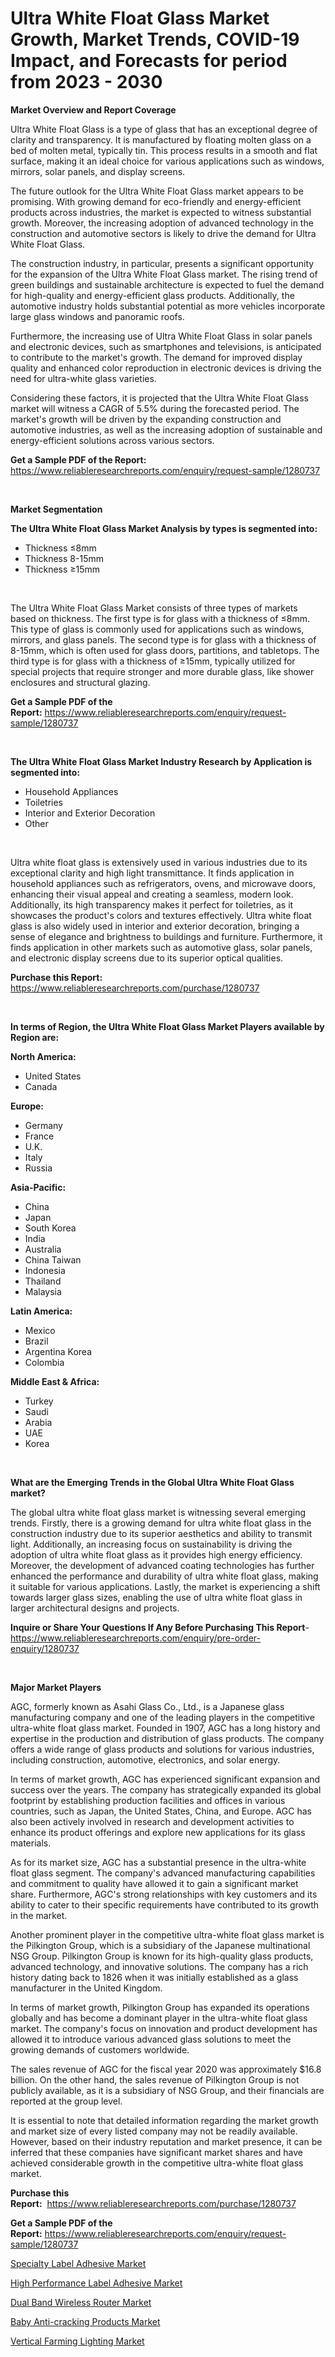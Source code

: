 <p><h1>Ultra White Float Glass Market Growth, Market Trends, COVID-19 Impact, and Forecasts for period from 2023 - 2030</h1></p><p><strong>Market Overview and Report Coverage</strong></p>
<p><p>Ultra White Float Glass is a type of glass that has an exceptional degree of clarity and transparency. It is manufactured by floating molten glass on a bed of molten metal, typically tin. This process results in a smooth and flat surface, making it an ideal choice for various applications such as windows, mirrors, solar panels, and display screens.</p><p>The future outlook for the Ultra White Float Glass market appears to be promising. With growing demand for eco-friendly and energy-efficient products across industries, the market is expected to witness substantial growth. Moreover, the increasing adoption of advanced technology in the construction and automotive sectors is likely to drive the demand for Ultra White Float Glass.</p><p>The construction industry, in particular, presents a significant opportunity for the expansion of the Ultra White Float Glass market. The rising trend of green buildings and sustainable architecture is expected to fuel the demand for high-quality and energy-efficient glass products. Additionally, the automotive industry holds substantial potential as more vehicles incorporate large glass windows and panoramic roofs.</p><p>Furthermore, the increasing use of Ultra White Float Glass in solar panels and electronic devices, such as smartphones and televisions, is anticipated to contribute to the market's growth. The demand for improved display quality and enhanced color reproduction in electronic devices is driving the need for ultra-white glass varieties.</p><p>Considering these factors, it is projected that the Ultra White Float Glass market will witness a CAGR of 5.5% during the forecasted period. The market's growth will be driven by the expanding construction and automotive industries, as well as the increasing adoption of sustainable and energy-efficient solutions across various sectors.</p></p>
<p><strong>Get a Sample PDF of the Report:</strong> <a href="https://www.reliableresearchreports.com/enquiry/request-sample/1280737">https://www.reliableresearchreports.com/enquiry/request-sample/1280737</a></p>
<p>&nbsp;</p>
<p><strong>Market Segmentation</strong></p>
<p><strong>The Ultra White Float Glass Market Analysis by types is segmented into:</strong></p>
<p><ul><li>Thickness ≤8mm</li><li>Thickness 8-15mm</li><li>Thickness ≥15mm</li></ul></p>
<p>&nbsp;</p>
<p><p>The Ultra White Float Glass Market consists of three types of markets based on thickness. The first type is for glass with a thickness of ≤8mm. This type of glass is commonly used for applications such as windows, mirrors, and glass panels. The second type is for glass with a thickness of 8-15mm, which is often used for glass doors, partitions, and tabletops. The third type is for glass with a thickness of ≥15mm, typically utilized for special projects that require stronger and more durable glass, like shower enclosures and structural glazing.</p></p>
<p><strong>Get a Sample PDF of the Report:</strong>&nbsp;<a href="https://www.reliableresearchreports.com/enquiry/request-sample/1280737">https://www.reliableresearchreports.com/enquiry/request-sample/1280737</a></p>
<p>&nbsp;</p>
<p><strong>The Ultra White Float Glass Market Industry Research by Application is segmented into:</strong></p>
<p><ul><li>Household Appliances</li><li>Toiletries</li><li>Interior and Exterior Decoration</li><li>Other</li></ul></p>
<p>&nbsp;</p>
<p><p>Ultra white float glass is extensively used in various industries due to its exceptional clarity and high light transmittance. It finds application in household appliances such as refrigerators, ovens, and microwave doors, enhancing their visual appeal and creating a seamless, modern look. Additionally, its high transparency makes it perfect for toiletries, as it showcases the product's colors and textures effectively. Ultra white float glass is also widely used in interior and exterior decoration, bringing a sense of elegance and brightness to buildings and furniture. Furthermore, it finds application in other markets such as automotive glass, solar panels, and electronic display screens due to its superior optical qualities.</p></p>
<p><strong>Purchase this Report:</strong>&nbsp; <a href="https://www.reliableresearchreports.com/purchase/1280737">https://www.reliableresearchreports.com/purchase/1280737</a></p>
<p>&nbsp;</p>
<p><strong>In terms of Region, the Ultra White Float Glass Market Players available by Region are:</strong></p>
<p>
    <p> <strong> North America: </strong>
        <ul>
            <li>United States</li>
            <li>Canada</li>
        </ul>
        </p> 
    <p> <strong> Europe: </strong>
        <ul>
            <li>Germany</li>
            <li>France</li>
            <li>U.K.</li>
            <li>Italy</li>
            <li>Russia</li>
        </ul>
        </p> 
    <p> <strong> Asia-Pacific: </strong>
        <ul>
            <li>China</li>
            <li>Japan</li>
            <li>South Korea</li>
            <li>India</li>
            <li>Australia</li>
            <li>China Taiwan</li>
            <li>Indonesia</li>
            <li>Thailand</li>
            <li>Malaysia</li>
        </ul>
        </p> 
    <p> <strong> Latin America: </strong>
        <ul>
            <li>Mexico</li>
            <li>Brazil</li>
            <li>Argentina Korea</li>
            <li>Colombia</li>
        </ul>
        </p> 
    <p> <strong> Middle East & Africa: </strong>
        <ul>
            <li>Turkey</li>
            <li>Saudi</li>
            <li>Arabia</li>
            <li>UAE</li>
            <li>Korea</li>
        </ul>
    </p>
    </p>
<p>&nbsp;</p>
<p><strong>What are the Emerging Trends in the Global Ultra White Float Glass market?</strong></p>
<p><p>The global ultra white float glass market is witnessing several emerging trends. Firstly, there is a growing demand for ultra white float glass in the construction industry due to its superior aesthetics and ability to transmit light. Additionally, an increasing focus on sustainability is driving the adoption of ultra white float glass as it provides high energy efficiency. Moreover, the development of advanced coating technologies has further enhanced the performance and durability of ultra white float glass, making it suitable for various applications. Lastly, the market is experiencing a shift towards larger glass sizes, enabling the use of ultra white float glass in larger architectural designs and projects.</p></p>
<p><strong>Inquire or Share Your Questions If Any Before Purchasing This Report</strong>- <a href="https://www.reliableresearchreports.com/enquiry/pre-order-enquiry/1280737">https://www.reliableresearchreports.com/enquiry/pre-order-enquiry/1280737</a></p>
<p>&nbsp;</p>
<p><strong>Major Market Players</strong></p>
<p><p>AGC, formerly known as Asahi Glass Co., Ltd., is a Japanese glass manufacturing company and one of the leading players in the competitive ultra-white float glass market. Founded in 1907, AGC has a long history and expertise in the production and distribution of glass products. The company offers a wide range of glass products and solutions for various industries, including construction, automotive, electronics, and solar energy.</p><p>In terms of market growth, AGC has experienced significant expansion and success over the years. The company has strategically expanded its global footprint by establishing production facilities and offices in various countries, such as Japan, the United States, China, and Europe. AGC has also been actively involved in research and development activities to enhance its product offerings and explore new applications for its glass materials.</p><p>As for its market size, AGC has a substantial presence in the ultra-white float glass segment. The company's advanced manufacturing capabilities and commitment to quality have allowed it to gain a significant market share. Furthermore, AGC's strong relationships with key customers and its ability to cater to their specific requirements have contributed to its growth in the market.</p><p>Another prominent player in the competitive ultra-white float glass market is the Pilkington Group, which is a subsidiary of the Japanese multinational NSG Group. Pilkington Group is known for its high-quality glass products, advanced technology, and innovative solutions. The company has a rich history dating back to 1826 when it was initially established as a glass manufacturer in the United Kingdom.</p><p>In terms of market growth, Pilkington Group has expanded its operations globally and has become a dominant player in the ultra-white float glass market. The company's focus on innovation and product development has allowed it to introduce various advanced glass solutions to meet the growing demands of customers worldwide.</p><p>The sales revenue of AGC for the fiscal year 2020 was approximately $16.8 billion. On the other hand, the sales revenue of Pilkington Group is not publicly available, as it is a subsidiary of NSG Group, and their financials are reported at the group level.</p><p>It is essential to note that detailed information regarding the market growth and market size of every listed company may not be readily available. However, based on their industry reputation and market presence, it can be inferred that these companies have significant market shares and have achieved considerable growth in the competitive ultra-white float glass market.</p></p>
<p><strong>Purchase this Report:</strong>&nbsp;&nbsp;<a href="https://www.reliableresearchreports.com/purchase/1280737">https://www.reliableresearchreports.com/purchase/1280737</a></p>
<p></p>
<p><strong>Get a Sample PDF of the Report:</strong>&nbsp;<a href="https://www.reliableresearchreports.com/enquiry/request-sample/1280737">https://www.reliableresearchreports.com/enquiry/request-sample/1280737</a></p>
<p><p><a href="https://www.linkedin.com/pulse/specialty-label-adhesive-market-research/">Specialty Label Adhesive Market</a></p><p><a href="https://www.linkedin.com/pulse/high-performance-label-adhesive-market-challenges-opportunities/">High Performance Label Adhesive Market</a></p><p><a href="https://medium.com/@brendajames1938/dual-band-wireless-router-market-size-growth-forecast-2023-2030-9775b16c6e35">Dual Band Wireless Router Market</a></p><p><a href="https://www.linkedin.com/pulse/baby-anti-cracking-products-market-size-2023-2030-global/">Baby Anti-cracking Products Market</a></p><p><a href="https://medium.com/@loriwatson1948/vertical-farming-lighting-market-size-growth-forecast-2023-2030-1d1f933a2a3e">Vertical Farming Lighting Market</a></p></p>